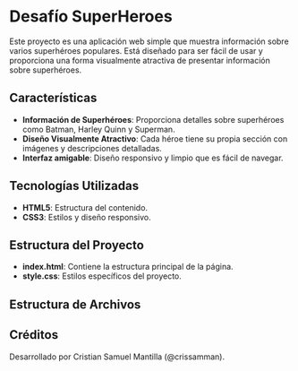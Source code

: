 # Desafío SuperHeroes

Este proyecto es una aplicación web simple que muestra información sobre varios superhéroes populares. Está diseñado para ser fácil de usar y proporciona una forma visualmente atractiva de presentar información sobre superhéroes.

## Características

- **Información de Superhéroes**: Proporciona detalles sobre superhéroes como Batman, Harley Quinn y Superman.
- **Diseño Visualmente Atractivo**: Cada héroe tiene su propia sección con imágenes y descripciones detalladas.
- **Interfaz amigable**: Diseño responsivo y limpio que es fácil de navegar.

## Tecnologías Utilizadas

- **HTML5**: Estructura del contenido.
- **CSS3**: Estilos y diseño responsivo.

## Estructura del Proyecto

- **index.html**: Contiene la estructura principal de la página.
- **style.css**: Estilos específicos del proyecto.

## Estructura de Archivos


## Créditos

Desarrollado por Cristian Samuel Mantilla (@crissamman).
